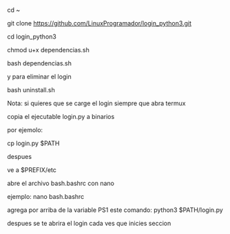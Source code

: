 
cd ~

git clone https://github.com/LinuxProgramador/login_python3.git 

cd login_python3

chmod u+x dependencias.sh 

bash dependencias.sh

y para eliminar el login

bash uninstall.sh


Nota: si quieres que se carge el login siempre que abra termux 

copia el ejecutable login.py a binarios

por ejemolo:

cp login.py $PATH

despues 

ve a $PREFIX/etc 

abre el archivo bash.bashrc con nano 

ejemplo: nano bash.bashrc

agrega por arriba de la variable PS1 este comando: python3 $PATH/login.py

despues se te abrira el login cada ves que inicies seccion
